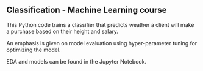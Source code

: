 ## Classification - Machine Learning course
This Python code trains a classifier that predicts weather a client will make a purchase based on their height and salary. 

An emphasis is given on model evaluation using hyper-parameter tuning for optimizing the model. 

EDA and models can be found in the Jupyter Notebook.
